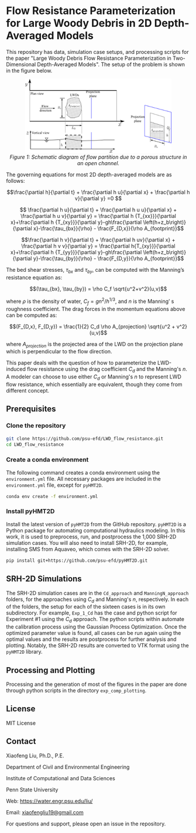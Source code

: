 # Flow Resistance Parameterization for Large Woody Debris in 2D Depth-Averaged Models

This repository has data, simulation case setups, and processing scripts for the paper "Large Woody Debris Flow Resistance Parameterization in Two-Dimensional Depth-Averaged Models". The setup of the problem is shown in the figure below.

<p align="center">
  <img src="images/scheme_diagram_flow_resistance.png" width="400" alt="Flow over porous structure">
  <br>
  <em>Figure 1: Schematic diagram of flow partition due to a porous structure in an open channel.</em>
</p>

 The governing equations for most 2D depth-averaged models are as follows:

$$\frac{\partial h}{\partial t} + \frac{\partial h u}{\partial x} + \frac{\partial h v}{\partial y} =0 $$

$$ \frac{\partial h u}{\partial t} + \frac{\partial h u u}{\partial x} + \frac{\partial h u v}{\partial y} =  \frac{\partial h {T_{xx}}}{\partial x}+\frac{\partial h {T_{xy}}}{\partial y}-gh\frac{\partial \left(h+z_b\right)}{\partial x}-\frac{\tau_{bx}}{\rho} - \frac{F_{D,x}}{\rho A_{footprint}}$$

$$\frac{\partial h v}{\partial t} + \frac{\partial h uv}{\partial x} + \frac{\partial h v v}{\partial y} =  \frac{\partial h{T_{xy}}}{\partial x}+\frac{\partial h {T_{yy}}}{\partial y}-gh\frac{\partial \left(h+z_b\right)}{\partial y}-\frac{\tau_{by}}{\rho} - \frac{F_{D,y}}{\rho A_{footprint}}$$

The bed shear stresses, $\tau_{bx}$ and $\tau_{by}$, can be computed with the Manning’s resistance equation as:

$$(\tau_{bx}, \tau_{by}) = \rho C_f \sqrt{u^2+v^2}(u,v)$$ 

where $\rho$ is the density of water, $C_f = g n^2/h^{1/3}$, and $n$ is the Manning’ s roughness coefficient. The drag forces in the momentum equations above can be computed as: 

$$(F_{D,x}, F_{D,y}) = \frac{1}{2} C_d \rho A_{projection} \sqrt{u^2 + v^2} (u,v)$$

where $A_{projection}$ is the projected area of the LWD on the projection plane which is perpendicular to the flow direction. 

This paper deals with the question of how to parameterize the LWD-induced flow resistance using the drag coefficient $C_d$ and the Manning's $n$. A modeler can choose to use either $C_d$ or Manning's $n$ to represent LWD flow resistance, which essentially are equivalent, though they come from different concept.

## Prerequisites

### Clone the repository

```bash
git clone https://github.com/psu-efd/LWD_flow_resistance.git
cd LWD_flow_resistance
```

### Create a conda environment
The following command creates a conda environment using the `environment.yml` file. All necessary packages are included in the `environment.yml` file, except for `pyHMT2D`.

```bash
conda env create -f environment.yml
```

### Install pyHMT2D
Install the latest version of `pyHMT2D` from the GitHub repository. `pyHMT2D` is a Python package for automating computational hydraulics modeling. In this work, it is used to preprocess, run, and postprocess the 1,000 SRH-2D simulation cases. You will also need to install SRH-2D, for example, installing SMS from Aquaveo, which comes with the SRH-2D solver.

```bash
pip install git+https://github.com/psu-efd/pyHMT2D.git
```

## SRH-2D Simulations

The SRH-2D simulation cases are in the `Cd_approach` and `ManningN_approach` folders, for the approaches using $C_d$ and Manning's $n$, respectively. In each of the folders, the setup for each of the sixteen cases is in its own subdirectory. For example, `Exp_1_Cd` has the case and python script for Experiment \#1 using the $C_d$ approach. The python scripts within automate the calibration process using the Gaussian Process Optimization. Once the optimized parameter value is found, all cases can be run again using the optimal values and the results are postprocess for further analysis and plotting. Notably, the SRH-2D results are converted to VTK format using the `pyHMT2D` library.

## Processing and Plotting

Processing and the generation of most of the figures in the paper are done through python scripts in the directory `exp_comp_plotting`. 

## License

MIT License

## Contact

Xiaofeng Liu, Ph.D., P.E.

Department of Civil and Environmental Engineering

Institute of Computational and Data Sciences

Penn State University

Web: https://water.engr.psu.edu/liu/

Email: xiaofengliu19@gmail.com

For questions and support, please open an issue in the repository.